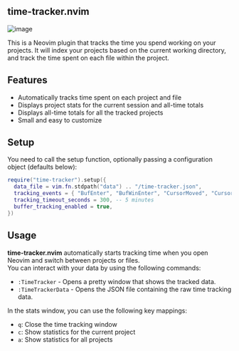 ## time-tracker.nvim

![image](https://github.com/3rd/time-tracker.nvim/assets/59587503/eb893321-2c2c-4291-abbb-ce91987c5916)

This is a Neovim plugin that tracks the time you spend working on your projects.
It will index your projects based on the current working directory, and track the time spent on each file within the project.

## Features

- Automatically tracks time spent on each project and file
- Displays project stats for the current session and all-time totals
- Displays all-time totals for all the tracked projects
- Small and easy to customize

## Setup

You need to call the setup function, optionally passing a configuration object (defaults below):

```lua
require("time-tracker").setup({
  data_file = vim.fn.stdpath("data") .. "/time-tracker.json",
  tracking_events = { "BufEnter", "BufWinEnter", "CursorMoved", "CursorMovedI", "WinScrolled" },
  tracking_timeout_seconds = 300, -- 5 minutes
  buffer_tracking_enabled = true,
})
```

## Usage

**time-tracker.nvim** automatically starts tracking time when you open Neovim and switch between projects or files.
\
You can interact with your data by using the following commands:

- `:TimeTracker` - Opens a pretty window that shows the tracked data.
- `:TimeTrackerData` - Opens the JSON file containing the raw time tracking data.

In the stats window, you can use the following key mappings:

- `q`: Close the time tracking window
- `c`: Show statistics for the current project
- `a`: Show statistics for all projects
